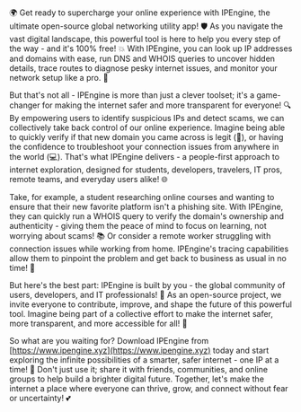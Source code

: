 🌍 Get ready to supercharge your online experience with IPEngine, the ultimate open-source global networking utility app! 🛡️ As you navigate the vast digital landscape, this powerful tool is here to help you every step of the way - and it's 100% free! 💥 With IPEngine, you can look up IP addresses and domains with ease, run DNS and WHOIS queries to uncover hidden details, trace routes to diagnose pesky internet issues, and monitor your network setup like a pro. 📡

But that's not all - IPEngine is more than just a clever toolset; it's a game-changer for making the internet safer and more transparent for everyone! 🔍 By empowering users to identify suspicious IPs and detect scams, we can collectively take back control of our online experience. Imagine being able to quickly verify if that new domain you came across is legit (👀), or having the confidence to troubleshoot your connection issues from anywhere in the world (💻). That's what IPEngine delivers - a people-first approach to internet exploration, designed for students, developers, travelers, IT pros, remote teams, and everyday users alike! 🌐

Take, for example, a student researching online courses and wanting to ensure that their new favorite platform isn't a phishing site. With IPEngine, they can quickly run a WHOIS query to verify the domain's ownership and authenticity - giving them the peace of mind to focus on learning, not worrying about scams! 📚 Or consider a remote worker struggling with connection issues while working from home. IPEngine's tracing capabilities allow them to pinpoint the problem and get back to business as usual in no time! 💪

But here's the best part: IPEngine is built by you - the global community of users, developers, and IT professionals! 🌈 As an open-source project, we invite everyone to contribute, improve, and shape the future of this powerful tool. Imagine being part of a collective effort to make the internet safer, more transparent, and more accessible for all! 💪

So what are you waiting for? Download IPEngine from [https://www.ipengine.xyz](https://www.ipengine.xyz) today and start exploring the infinite possibilities of a smarter, safer internet - one IP at a time! 🚀 Don't just use it; share it with friends, communities, and online groups to help build a brighter digital future. Together, let's make the internet a place where everyone can thrive, grow, and connect without fear or uncertainty! 💕